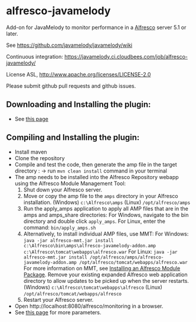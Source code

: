 alfresco-javamelody
=========================

Add-on for JavaMelody to monitor performance in a [Alfresco](https://www.alfresco.com/) server 5.1 or later.

See https://github.com/javamelody/javamelody/wiki

Continuous integration: https://javamelody.ci.cloudbees.com/job/alfresco-javamelody/

License ASL, http://www.apache.org/licenses/LICENSE-2.0

Please submit github pull requests and github issues.


Downloading and Installing the plugin:
---------------------------------------
 - See [this page](https://github.com/javamelody/javamelody/wiki/AlfrescoPlugin)


Compiling and Installing the plugin:
---------------------------------------
 - Install maven
 - Clone the repository
 - Compile and test the code, then generate the amp file in the target directory :
	-> run `mvn clean install` command in your terminal
 - The amp needs to be installed into the Alfresco Repository webapp using the Alfresco Module Management Tool:
   1. Shut down your Alfresco server.
   2. Move or copy the amp file to the `amps` directory in your Alfresco installation.
        (Windows) `c:\Alfresco\amps`
        (Linux) `/opt/alfresco/amps`
   3.  Run the apply_amps application to apply all AMP files that are in the amps and amps_share directories:
    For Windows, navigate to the bin directory and double click `apply_amps`.
    For Linux, enter the command: `bin/apply_amps.sh`
   4. Alternatively, to install individual AMP files, use MMT:
    For Windows:
        `java -jar alfresco-mmt.jar install c:\Alfresco\bin\amps\alfresco-javamelody-addon.amp c:\Alfresco\tomcat\webapps\alfresco.war`
    For Linux:
        `java -jar alfresco-mmt.jar install /opt/alfresco/amps/alfresco-javamelody-addon.amp /opt/alfresco/tomcat/webapps/alfresco.war`
    For more information on MMT, see [Installing an Alfresco Module Package](http://docs.alfresco.com/5.1/tasks/amp-install.html).
    Remove your existing expanded Alfresco web application directory to allow updates to be picked up when the server restarts.
        (Windows) `c:\Alfresco\tomcat\webapps\alfresco`
        (Linux) `/opt/alfresco/tomcat/webapps/alfresco`
   5. Restart your Alfresco server.
 - Open http://localhost:8080/alfresco/monitoring in a browser.
 - See [this page](https://github.com/javamelody/javamelody/wiki/AlfrescoPlugin) for more parameters.
